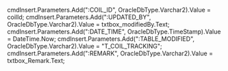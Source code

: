 cmdInsert.Parameters.Add(":COIL_ID", OracleDbType.Varchar2).Value = coilId;
cmdInsert.Parameters.Add(":UPDATED_BY", OracleDbType.Varchar2).Value = txtbox_modifiedBy.Text;
cmdInsert.Parameters.Add(":DATE_TIME", OracleDbType.TimeStamp).Value = DateTime.Now;
cmdInsert.Parameters.Add(":TABLE_MODIFIED", OracleDbType.Varchar2).Value = "T_COIL_TRACKING";
cmdInsert.Parameters.Add(":REMARK", OracleDbType.Varchar2).Value = txtbox_Remark.Text;